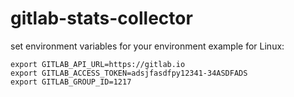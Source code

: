 # gitlab-stats-collector

set environment variables for your environment
example for Linux:
```
export GITLAB_API_URL=https://gitlab.io
export GITLAB_ACCESS_TOKEN=adsjfasdfpy12341-34ASDFADS
export GITLAB_GROUP_ID=1217
```